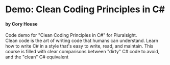 # Demo: Clean Coding Principles in C#
#### by Cory House

Code demo for "Clean Coding Principles in C#" for Pluralsight.<br>
Clean code is the art of writing code that humans can understand. Learn how to write C# in a style that's easy to write, read, and maintain. This course is filled with clear comparisons between "dirty" C# code to avoid, and the "clean" C# equivalent
